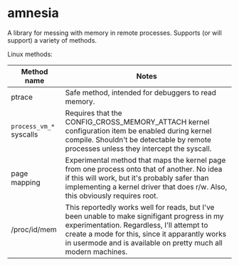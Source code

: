 # amnesia

A library for messing with memory in remote processes.  Supports (or will
support) a variety of methods.

Linux methods:

| Method name             | Notes
| ----------------------- | ------
| ptrace                  | Safe method, intended for debuggers to read memory.
| `process_vm_*` syscalls | Requires that the CONFIG_CROSS_MEMORY_ATTACH kernel configuration item be enabled during kernel compile.  Shouldn't be detectable by remote processes unless they intercept the syscall.
| page mapping            | Experimental method that maps the kernel page from one process onto that of another.  No idea if this will work, but it's probably safer than implementing a kernel driver that does r/w. Also, this  obviously requires root.
| /proc/id/mem            | This reportedly works well for reads, but I've been unable to make signifigant progress in my experimentation.  Regardless, I'll attempt to create a mode for this, since it apparantly works in usermode and is available on pretty much all modern machines.

